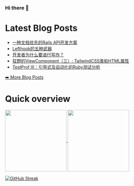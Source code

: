 ### Hi there 👋

<!--
**xfyuan/xfyuan** is a ✨ _special_ ✨ repository because its `README.md` (this file) appears on your GitHub profile.

Here are some ideas to get you started:

- 🔭 I’m currently working on ...
- 🌱 I’m currently learning ...
- 👯 I’m looking to collaborate on ...
- 🤔 I’m looking for help with ...
- 💬 Ask me about ...
- 📫 How to reach me: ...
- 😄 Pronouns: ...
- ⚡ Fun fact: ...
-->

# Latest Blog Posts
<!-- BLOG-POST-LIST:START -->
- [一种文档优先的Rails API开发方案](http://xfyuan.github.io/2024/06/let-there-be-docs-a-documentation-first-approach-to-rails-api-development/)
- [Lefthook的五种武器](http://xfyuan.github.io/2024/06/five-cool-and-surprising-ways-to-configure-lefthook-for-automation-joy/)
- [开发者为什么要进行写作？](http://xfyuan.github.io/2024/05/why-should-developers-write-3-reasons-and-3-common-blocks/)
- [狂野的ViewComponent（三）: TailwindCSS类和HTML属性](http://xfyuan.github.io/2024/04/viewcomponent-in-the-wild-embracing-tailwindcss-classes-and-html-attributes/)
- [TestProf III：引导式及自动化的Ruby测试分析](http://xfyuan.github.io/2024/01/testprof-3-guided-and-automated-ruby-test-profiling/)
<!-- BLOG-POST-LIST:END -->
<p><a href="https://xfyuan.github.io/">➡️ More Blog Posts</a></p>

# Quick overview

<a href="https://github.com/anuraghazra/github-readme-stats">
  <img height=200 align="center" src="https://github-readme-stats.vercel.app/api?username=xfyuan&show_icons=true&theme=tokyonight" />
</a>
<a href="https://github.com/anuraghazra/convoychat">
  <img height=200 align="center" src="https://github-readme-stats.vercel.app/api/top-langs?username=xfyuan&layout=compact&theme=tokyonight&langs_count=8&card_width=320" />
</a>

[![GitHub Streak](https://streak-stats.demolab.com?user=xfyuan&theme=tokyonight-duo&card_width=820)](https://git.io/streak-stats)
